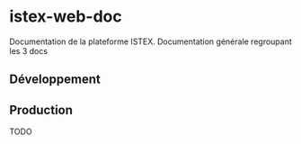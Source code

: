 # istex-web-doc

Documentation de la plateforme ISTEX. Documentation générale regroupant les 3 docs

## Développement





## Production

TODO

